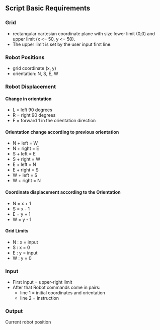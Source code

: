 ## Script Basic Requirements

### Grid

- rectangular cartesian coordinate plane with size lower limit (0,0) and upper limit (x <= 50, y <= 50).
- The upper limit is set by the user input first line.

### Robot Positions

- grid coordinate (x, y)
- orientation: N, S, E, W

### Robot Displacement

#### Change in orientation

- L = left 90 degrees
- R = right 90 degrees
- F = forward 1 in the orientation direction

#### Orientation change according to previous orientation

- N + left = W
- N + right = E
- S + left = E
- S + right = W
- E + left = N
- E + right = S
- W + left = S
- W + right = N

#### Coordinate displacement according to the Orientation

- N = x + 1
- S = x - 1
- E = y + 1
- W = y - 1

#### Grid Limits

- N : x = input
- S : x = 0
- E : y = input
- W : y = 0

### Input

- First input = upper-right limit
- After that Robot commands come in pairs:
  - line 1 = initial coordinates and orientation
  - line 2 = instruction

### Output

Current robot position

